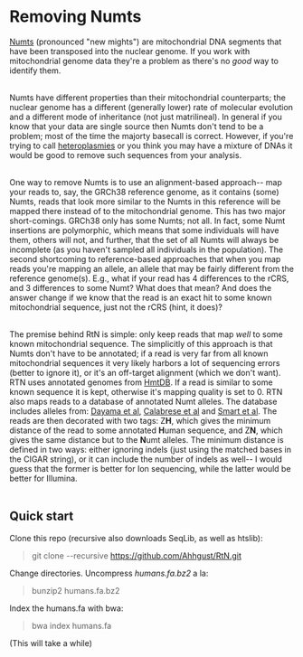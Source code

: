 # Removing Numts


[Numts](https://en.wikipedia.org/wiki/NUMT) (pronounced "new mights") are mitochondrial DNA segments that have been 
transposed into the nuclear genome. If you work with mitochondrial genome data 
they're a problem as there's no *good* way to identify them. <br><br>

Numts have different properties than their mitochondrial counterparts; the nuclear genome has a different (generally lower) rate of molecular evolution 
and a different mode of inheritance (not just matrilineal). In general if you know that your data are single 
source then Numts don't tend to be a problem; most of the time the majorty basecall is correct.
However, if you're trying to call [heteroplasmies](https://en.wikipedia.org/wiki/Heteroplasmy) or you 
think you may have a mixture of DNAs it would be good to remove such sequences from your analysis. <br><br>

One way to remove Numts is to use an alignment-based approach-- map your reads to, say, the GRCh38 reference genome, as it contains (some) Numts, reads that look more similar to the Numts in this reference will be mapped there instead of to the mitochondrial genome. This has two major short-comings. GRCh38 only has some Numts; not all. In fact, some Numt insertions are polymorphic, which means that some individuals will have them, others will not, and further, that the set of all Numts will always be incomplete (as you haven't sampled all individuals in the population). The second shortcoming to reference-based approaches that when you map reads you're mapping an allele, an allele that may be fairly different from the reference genome(s). E.g., what if your read has 4 differences to the rCRS, and 3 differences to some Numt? What does that mean? And does the answer change if we know that the read is an exact hit to some known mitochondrial sequence, just not the rCRS (hint, it does)? <br><br>

The premise behind RtN is simple: only keep reads that map *well* to some known mitochondrial sequence. The simplicitly of this approach is that Numts don't have to be annotated; if a read is very far from all known mitochondrial sequences it very likely harbors a lot of sequencing errors (better to ignore it), or it's an off-target alignment (which we don't want). RTN uses annotated genomes from [HmtDB](https://www.hmtdb.uniba.it/). If a read is similar to some known sequence it is kept, otherwise it's mapping quality is set to 0. RTN also maps reads to a database of annotated Numt alleles. The database includes alleles from: [Dayama et al](https://doi.org/10.1093/nar/gku1038), [Calabrese et al](https://doi.org/10.1186/1471-2105-13-S4-S15) and [Smart et al](https://doi.org/10.1016/j.fsigen.2019.102146). The reads are then decorated with two tags: Z**H**, which gives the minimum distance of the read to some annotated **H**uman sequence, and Z**N**, which gives the same distance but to the **N**umt alleles. The minimum distance is defined in two ways: either ignoring indels (just using the matched bases in the CIGAR string), or it can include the number of indels as well-- I would guess that the former is better for Ion sequencing, while the latter would be better for Illumina.<br><br>

## Quick start

Clone this repo (recursive also downloads SeqLib, as well as htslib):

> git clone --recursive https://github.com/Ahhgust/RtN.git

Change directories.
Uncompress *humans.fa.bz2* a la:

> bunzip2 humans.fa.bz2

Index the humans.fa with bwa:

> bwa index humans.fa

(This will take a while)

